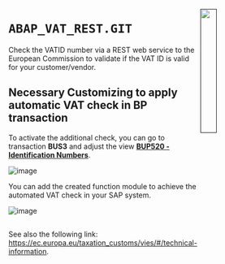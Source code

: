 [<img src="https://img.icons8.com/external-tal-revivo-filled-tal-revivo/96/external-markdown-a-lightweight-markup-language-with-plain-text-formatting-syntax-logo-filled-tal-revivo.png" align="right" width="25%" padding-right="350">]()
# `ABAP_VAT_REST.GIT`
Check the VATID number via a REST web service to the European Commission to validate if the VAT ID is valid for your customer/vendor.





## Necessary Customizing to apply automatic VAT check in BP transaction

To activate the additional check, you can go to transaction <b>BUS3</b> and adjust the view <b><u>BUP520 - Identification Numbers</u></b>.

![image](https://github.com/user-attachments/assets/08f23200-08f3-41ff-88db-b8469ecf379d)

You can add the created function module to achieve the automated VAT check in your SAP system.

![image](https://github.com/user-attachments/assets/d137ed70-56b7-4c4b-90e2-825d4ca0537d)



##
<p>
See also the following link:
<a href="https://ec.europa.eu/taxation_customs/vies/#/technical-information">https://ec.europa.eu/taxation_customs/vies/#/technical-information</a>.
</p>

